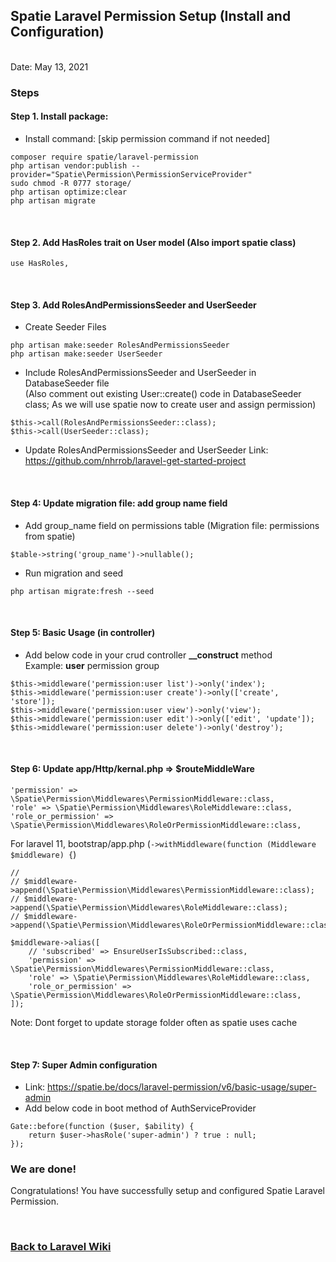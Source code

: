 ## Spatie Laravel Permission Setup (Install and Configuration)

<br/>Date: May 13, 2021 <br/>

### Steps
#### Step 1. **Install package:** 
- Install command: [skip permission command if not needed]
```
composer require spatie/laravel-permission
php artisan vendor:publish --provider="Spatie\Permission\PermissionServiceProvider"
sudo chmod -R 0777 storage/
php artisan optimize:clear
php artisan migrate
```

<br>


#### Step 2. Add **HasRoles** trait on User model (Also import spatie class)
``` 
use HasRoles,
```

<br>


#### Step 3. Add RolesAndPermissionsSeeder and UserSeeder
- Create Seeder Files
```
php artisan make:seeder RolesAndPermissionsSeeder
php artisan make:seeder UserSeeder
```
- Include RolesAndPermissionsSeeder and UserSeeder in DatabaseSeeder file
<br>(Also comment out existing User::create() code in DatabaseSeeder class; As we will use spatie now to create user and assign permission)
```
$this->call(RolesAndPermissionsSeeder::class);
$this->call(UserSeeder::class);
```

- Update RolesAndPermissionsSeeder and UserSeeder
Link: <a href="https://github.com/nhrrob/laravel-get-started-project">https://github.com/nhrrob/laravel-get-started-project</a>

<br>


#### Step 4: Update migration file: add group name field
- Add group_name field on permissions table (Migration file: permissions from spatie)
```
$table->string('group_name')->nullable();
```
- Run migration and seed
```
php artisan migrate:fresh --seed
```

<br>


#### Step 5: Basic Usage (in controller)
- Add below code in your crud controller **__construct** method
<br>Example: **user** permission group
```
$this->middleware('permission:user list')->only('index');
$this->middleware('permission:user create')->only(['create', 'store']);
$this->middleware('permission:user view')->only('view');
$this->middleware('permission:user edit')->only(['edit', 'update']);
$this->middleware('permission:user delete')->only('destroy');
```

<br>


#### Step 6: Update app/Http/kernal.php => $routeMiddleWare 
```
'permission' => \Spatie\Permission\Middlewares\PermissionMiddleware::class,
'role' => \Spatie\Permission\Middlewares\RoleMiddleware::class,
'role_or_permission' => \Spatie\Permission\Middlewares\RoleOrPermissionMiddleware::class,

```

For laravel 11, bootstrap/app.php (`->withMiddleware(function (Middleware $middleware) {`)
```
//
// $middleware->append(\Spatie\Permission\Middlewares\PermissionMiddleware::class);
// $middleware->append(\Spatie\Permission\Middlewares\RoleMiddleware::class);
// $middleware->append(\Spatie\Permission\Middlewares\RoleOrPermissionMiddleware::class);

$middleware->alias([
    // 'subscribed' => EnsureUserIsSubscribed::class,
    'permission' => \Spatie\Permission\Middlewares\PermissionMiddleware::class,
    'role' => \Spatie\Permission\Middlewares\RoleMiddleware::class,
    'role_or_permission' => \Spatie\Permission\Middlewares\RoleOrPermissionMiddleware::class,
]);
```

Note: Dont forget to update storage folder often as spatie uses cache

<br>

#### Step 7: Super Admin configuration
- Link: <a href="https://spatie.be/docs/laravel-permission/v6/basic-usage/super-admin">https://spatie.be/docs/laravel-permission/v6/basic-usage/super-admin</a>
- Add below code in boot method of AuthServiceProvider
```
Gate::before(function ($user, $ability) {
    return $user->hasRole('super-admin') ? true : null;
});
```

### We are done!

Congratulations! You have successfully setup and configured Spatie Laravel Permission.

<br>


### <a href='https://github.com/nhrrob/laravelwiki'>Back to Laravel Wiki</a>
